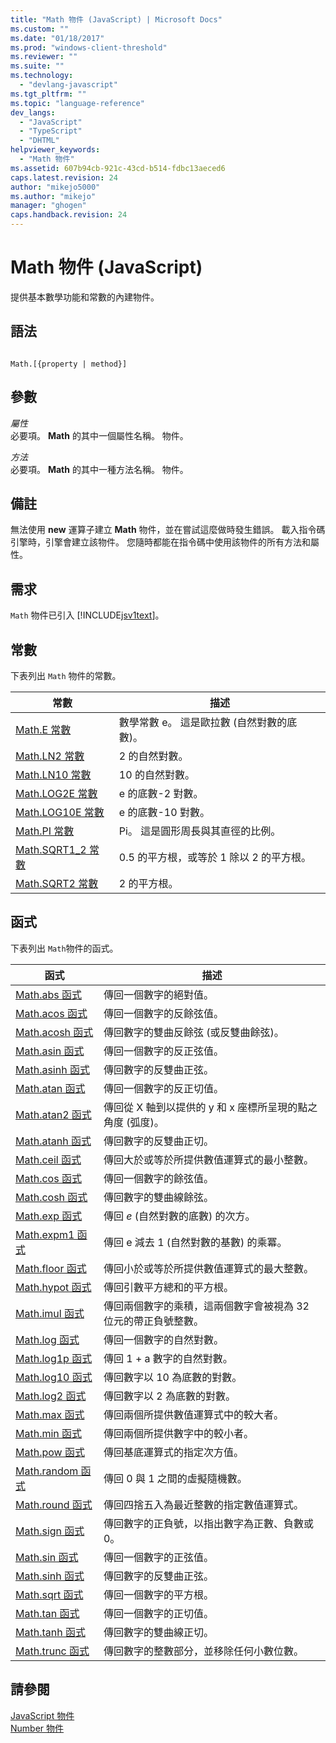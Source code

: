 ```yaml
---
title: "Math 物件 (JavaScript) | Microsoft Docs"
ms.custom: ""
ms.date: "01/18/2017"
ms.prod: "windows-client-threshold"
ms.reviewer: ""
ms.suite: ""
ms.technology: 
  - "devlang-javascript"
ms.tgt_pltfrm: ""
ms.topic: "language-reference"
dev_langs: 
  - "JavaScript"
  - "TypeScript"
  - "DHTML"
helpviewer_keywords: 
  - "Math 物件"
ms.assetid: 607b94cb-921c-43cd-b514-fdbc13aeced6
caps.latest.revision: 24
author: "mikejo5000"
ms.author: "mikejo"
manager: "ghogen"
caps.handback.revision: 24
---
```

# Math 物件 (JavaScript)
提供基本數學功能和常數的內建物件。  
  
## 語法  
  
```  
  
Math.[{property | method}]  
```  
  
## 參數  
 *屬性*  
 必要項。  **Math** 的其中一個屬性名稱。  物件。  
  
 *方法*  
 必要項。  **Math** 的其中一種方法名稱。  物件。  
  
## 備註  
 無法使用 **new** 運算子建立 **Math** 物件，並在嘗試這麼做時發生錯誤。  載入指令碼引擎時，引擎會建立該物件。  您隨時都能在指令碼中使用該物件的所有方法和屬性。  
  
## 需求  
 `Math` 物件已引入 [!INCLUDE[jsv1text](../../javascript/reference/includes/jsv1text-md.md)]。  
  
<a name="js56jsobjmathprop"></a>   
## 常數  
 下表列出 `Math` 物件的常數。  
  
|常數|描述|  
|--------|--------|  
|[Math.E 常數](../../javascript/reference/math-constants-javascript.md)|數學常數 e。  這是歐拉數 \(自然對數的底數\)。|  
|[Math.LN2 常數](../../javascript/reference/math-constants-javascript.md)|2 的自然對數。|  
|[Math.LN10 常數](../../javascript/reference/math-constants-javascript.md)|10 的自然對數。|  
|[Math.LOG2E 常數](../../javascript/reference/math-constants-javascript.md)|e 的底數\-2 對數。|  
|[Math.LOG10E 常數](../../javascript/reference/math-constants-javascript.md)|e 的底數\-10 對數。|  
|[Math.PI 常數](../../javascript/reference/math-constants-javascript.md)|Pi。  這是圓形周長與其直徑的比例。|  
|[Math.SQRT1\_2 常數](../../javascript/reference/math-constants-javascript.md)|0.5 的平方根，或等於 1 除以 2 的平方根。|  
|[Math.SQRT2 常數](../../javascript/reference/math-constants-javascript.md)|2 的平方根。|  
  
<a name="js56jsobjmathmeth"></a>   
## 函式  
 下表列出 `Math`物件的函式。  
  
|函式|描述|  
|--------|--------|  
|[Math.abs 函式](../../javascript/reference/math-abs-function-javascript.md)|傳回一個數字的絕對值。|  
|[Math.acos 函式](../../javascript/reference/math-acos-function-javascript.md)|傳回一個數字的反餘弦值。|  
|[Math.acosh 函式](../../javascript/reference/math-acosh-function-javascript.md)|傳回數字的雙曲反餘弦 \(或反雙曲餘弦\)。|  
|[Math.asin 函式](../../javascript/reference/math-asin-function-javascript.md)|傳回一個數字的反正弦值。|  
|[Math.asinh 函式](../../javascript/reference/math-asinh-function-javascript.md)|傳回數字的反雙曲正弦。|  
|[Math.atan 函式](../../javascript/reference/math-atan-function-javascript.md)|傳回一個數字的反正切值。|  
|[Math.atan2 函式](../../javascript/reference/math-atan2-function-javascript.md)|傳回從 X 軸到以提供的 y 和 x 座標所呈現的點之角度 \(弧度\)。|  
|[Math.atanh 函式](../../javascript/reference/math-atanh-function-javascript.md)|傳回數字的反雙曲正切。|  
|[Math.ceil 函式](../../javascript/reference/math-ceil-function-javascript.md)|傳回大於或等於所提供數值運算式的最小整數。|  
|[Math.cos 函式](../../javascript/reference/math-cos-function-javascript.md)|傳回一個數字的餘弦值。|  
|[Math.cosh 函式](../../javascript/reference/math-cosh-function-javascript.md)|傳回數字的雙曲線餘弦。|  
|[Math.exp 函式](../../javascript/reference/math-exp-function-javascript.md)|傳回 *e* \(自然對數的底數\) 的次方。|  
|[Math.expm1 函式](../../javascript/reference/math-expm1-function-javascript.md)|傳回 e 減去 1 \(自然對數的基數\) 的乘冪。|  
|[Math.floor 函式](../../javascript/reference/math-floor-function-javascript.md)|傳回小於或等於所提供數值運算式的最大整數。|  
|[Math.hypot 函式](../../javascript/reference/math-hypot-function-javascript.md)|傳回引數平方總和的平方根。|  
|[Math.imul 函式](../../javascript/reference/math-imul-function-javascript.md)|傳回兩個數字的乘積，這兩個數字會被視為 32 位元的帶正負號整數。|  
|[Math.log 函式](../../javascript/reference/math-log-function-javascript.md)|傳回一個數字的自然對數。|  
|[Math.log1p 函式](../../javascript/reference/math-log1p-function-javascript.md)|傳回 1 \+ a 數字的自然對數。|  
|[Math.log10 函式](../../javascript/reference/math-log10-function-javascript.md)|傳回數字以 10 為底數的對數。|  
|[Math.log2 函式](../../javascript/reference/math-log2-function-javascript.md)|傳回數字以 2 為底數的對數。|  
|[Math.max 函式](../../javascript/reference/math-max-function-javascript.md)|傳回兩個所提供數值運算式中的較大者。|  
|[Math.min 函式](../../javascript/reference/math-min-function-javascript.md)|傳回兩個所提供數字中的較小者。|  
|[Math.pow 函式](../../javascript/reference/math-pow-function-javascript.md)|傳回基底運算式的指定次方值。|  
|[Math.random 函式](../../javascript/reference/math-random-function-javascript.md)|傳回 0 與 1 之間的虛擬隨機數。|  
|[Math.round 函式](../../javascript/reference/math-round-function-javascript.md)|傳回四捨五入為最近整數的指定數值運算式。|  
|[Math.sign 函式](../../javascript/reference/math-sign-function-javascript.md)|傳回數字的正負號，以指出數字為正數、負數或 0。|  
|[Math.sin 函式](../../javascript/reference/math-sin-function-javascript.md)|傳回一個數字的正弦值。|  
|[Math.sinh 函式](../../javascript/reference/math-sinh-function-javascript.md)|傳回數字的反雙曲正弦。|  
|[Math.sqrt 函式](../../javascript/reference/math-sqrt-function-javascript.md)|傳回一個數字的平方根。|  
|[Math.tan 函式](../../javascript/reference/math-tan-function-javascript.md)|傳回一個數字的正切值。|  
|[Math.tanh 函式](../../javascript/reference/math-tanh-function-javascript.md)|傳回數字的雙曲線正切。|  
|[Math.trunc 函式](../../javascript/reference/math-trunc-function-javascript.md)|傳回數字的整數部分，並移除任何小數位數。|  
  
## 請參閱  
 [JavaScript 物件](../../javascript/reference/javascript-objects.md)   
 [Number 物件](../../javascript/reference/number-object-javascript.md)